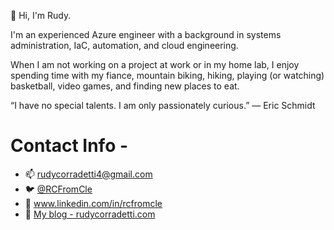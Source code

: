 
👋 Hi, I'm Rudy.

I'm an experienced Azure engineer with a background in systems administration, IaC, automation, and cloud engineering.

When I am not working on a project at work or in my home lab, I enjoy spending time with my fiance, mountain biking, hiking, playing (or watching) basketball, video games, and finding new places to eat.

“I have no special talents. I am only passionately curious.”
― Eric Schmidt

# Contact Info - 

- 📫 rudycorradetti4@gmail.com
- :bird: [@RCFromCle](https://twitter.com/RCFromCle) 
- :link: www.linkedin.com/in/rcfromcle
- 🧵 [My blog - rudycorradetti.com](https://rudycorradetti.com)
